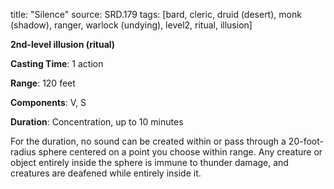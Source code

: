 title: "Silence"
source: SRD.179
tags: [bard, cleric, druid (desert), monk (shadow), ranger, warlock (undying), level2, ritual, illusion]

**2nd-level illusion (ritual)**

**Casting Time**: 1 action

**Range**: 120 feet

**Components**: V, S

**Duration**: Concentration, up to 10 minutes

For the duration, no sound can be created within or pass through a 20-foot-radius sphere centered on a point you choose within range. Any creature or object entirely inside the sphere is immune to thunder damage, and creatures are deafened while entirely inside it.
